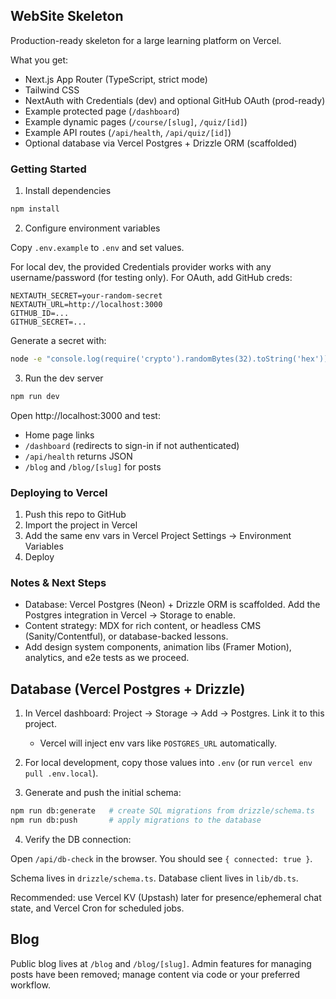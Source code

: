 ## WebSite Skeleton

Production-ready skeleton for a large learning platform on Vercel.

What you get:

- Next.js App Router (TypeScript, strict mode)
- Tailwind CSS
- NextAuth with Credentials (dev) and optional GitHub OAuth (prod-ready)
- Example protected page (`/dashboard`)
- Example dynamic pages (`/course/[slug]`, `/quiz/[id]`)
- Example API routes (`/api/health`, `/api/quiz/[id]`)
- Optional database via Vercel Postgres + Drizzle ORM (scaffolded)

### Getting Started

1) Install dependencies

```bash
npm install
```

2) Configure environment variables

Copy `.env.example` to `.env` and set values.

For local dev, the provided Credentials provider works with any username/password (for testing only). For OAuth, add GitHub creds:

```
NEXTAUTH_SECRET=your-random-secret
NEXTAUTH_URL=http://localhost:3000
GITHUB_ID=...
GITHUB_SECRET=...
```

Generate a secret with:

```bash
node -e "console.log(require('crypto').randomBytes(32).toString('hex'))"
```

3) Run the dev server

```bash
npm run dev
```

Open http://localhost:3000 and test:

- Home page links
- `/dashboard` (redirects to sign-in if not authenticated)
- `/api/health` returns JSON
- `/blog` and `/blog/[slug]` for posts

### Deploying to Vercel

1) Push this repo to GitHub
2) Import the project in Vercel
3) Add the same env vars in Vercel Project Settings → Environment Variables
4) Deploy

### Notes & Next Steps

- Database: Vercel Postgres (Neon) + Drizzle ORM is scaffolded. Add the Postgres integration in Vercel → Storage to enable.
- Content strategy: MDX for rich content, or headless CMS (Sanity/Contentful), or database-backed lessons.
- Add design system components, animation libs (Framer Motion), analytics, and e2e tests as we proceed.

## Database (Vercel Postgres + Drizzle)

1) In Vercel dashboard: Project → Storage → Add → Postgres. Link it to this project.
   - Vercel will inject env vars like `POSTGRES_URL` automatically.

2) For local development, copy those values into `.env` (or run `vercel env pull .env.local`).

3) Generate and push the initial schema:

```bash
npm run db:generate   # create SQL migrations from drizzle/schema.ts
npm run db:push       # apply migrations to the database
```

4) Verify the DB connection:

Open `/api/db-check` in the browser. You should see `{ connected: true }`.

Schema lives in `drizzle/schema.ts`. Database client lives in `lib/db.ts`.

Recommended: use Vercel KV (Upstash) later for presence/ephemeral chat state, and Vercel Cron for scheduled jobs.

## Blog

Public blog lives at `/blog` and `/blog/[slug]`. Admin features for managing posts have been removed; manage content via code or your preferred workflow.

